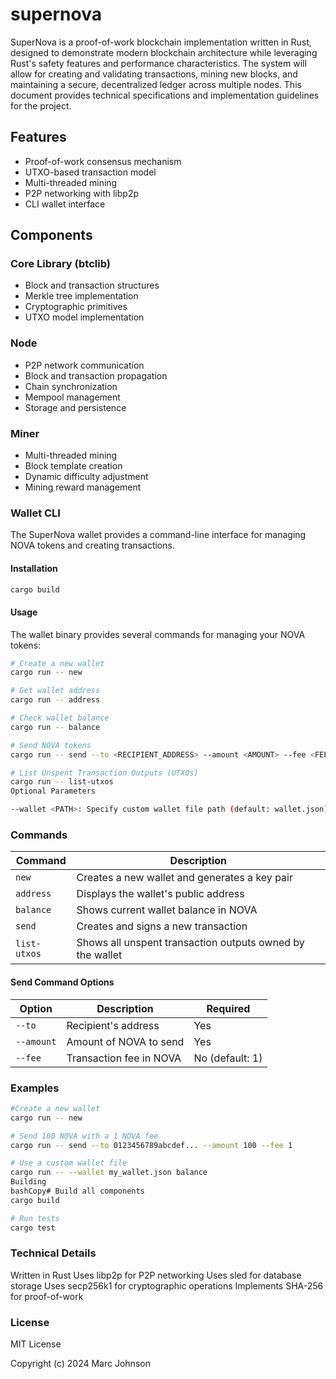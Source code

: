 # supernova

SuperNova is a proof-of-work blockchain implementation written in Rust, designed to demonstrate modern blockchain architecture while leveraging Rust's safety features and performance characteristics. The system will allow for creating and validating transactions, mining new blocks, and maintaining a secure, decentralized ledger across multiple nodes. This document provides technical specifications and implementation guidelines for the project.

## Features

- Proof-of-work consensus mechanism
- UTXO-based transaction model
- Multi-threaded mining
- P2P networking with libp2p
- CLI wallet interface

## Components

### Core Library (btclib)
- Block and transaction structures
- Merkle tree implementation
- Cryptographic primitives
- UTXO model implementation

### Node
- P2P network communication
- Block and transaction propagation
- Chain synchronization
- Mempool management
- Storage and persistence

### Miner
- Multi-threaded mining
- Block template creation
- Dynamic difficulty adjustment
- Mining reward management

### Wallet CLI
The SuperNova wallet provides a command-line interface for managing NOVA tokens and creating transactions.

#### Installation
```bash
cargo build
```

#### Usage
The wallet binary provides several commands for managing your NOVA tokens:

```bash
# Create a new wallet
cargo run -- new

# Get wallet address
cargo run -- address

# Check wallet balance
cargo run -- balance

# Send NOVA tokens
cargo run -- send --to <RECIPIENT_ADDRESS> --amount <AMOUNT> --fee <FEE>

# List Unspent Transaction Outputs (UTXOs)
cargo run -- list-utxos
Optional Parameters

--wallet <PATH>: Specify custom wallet file path (default: wallet.json)
```

### Commands

| Command | Description |
|---------|-------------|
| `new` | Creates a new wallet and generates a key pair |
| `address` | Displays the wallet's public address |
| `balance` | Shows current wallet balance in NOVA |
| `send` | Creates and signs a new transaction |
| `list-utxos` | Shows all unspent transaction outputs owned by the wallet |

#### Send Command Options
| Option | Description | Required |
|--------|-------------|----------|
| `--to` | Recipient's address | Yes |
| `--amount` | Amount of NOVA to send | Yes |
| `--fee` | Transaction fee in NOVA | No (default: 1) |

### Examples

```bash
#Create a new wallet
cargo run -- new

# Send 100 NOVA with a 1 NOVA fee
cargo run -- send --to 0123456789abcdef... --amount 100 --fee 1

# Use a custom wallet file
cargo run -- --wallet my_wallet.json balance
Building
bashCopy# Build all components
cargo build

# Run tests
cargo test
```

### Technical Details

Written in Rust
Uses libp2p for P2P networking
Uses sled for database storage
Uses secp256k1 for cryptographic operations
Implements SHA-256 for proof-of-work

### License

MIT License

Copyright (c) 2024 Marc Johnson